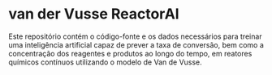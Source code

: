 # van der Vusse ReactorAI
Este repositório contém o código-fonte e os dados necessários para treinar uma inteligência artificial capaz de prever a taxa de conversão, bem como a concentração dos reagentes e produtos ao longo do tempo, em reatores químicos contínuos utilizando o modelo de Van de Vusse.
